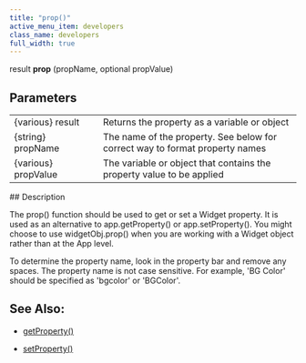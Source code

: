 ```yaml
---
title: "prop()"
active_menu_item: developers
class_name: developers
full_width: true
---
```



result **prop** (propName, optional propValue)

## Parameters

<table>
<tr>
<td width="169">
{various} result

</td>
<td width="17">
</td>
<td width="694">
Returns the property as a variable or object

</td>
</tr>
<tr>
<td width="169">
{string} propName

</td>
<td width="17">
</td>
<td width="694">
The name of the property. See below for correct way to format property names

</td>
</tr>
<tr>
<td width="169">
{various} propValue

</td>
<td width="17">
</td>
<td width="694">
The variable or object that contains the property value to be applied

</td>
</tr>
</table>
## Description

The prop() function should be used to get or set a Widget property. It is used as an alternative to app.getProperty() or app.setProperty(). You might choose to use widgetObj.prop() when you are working with a Widget object rather than at the App level.

To determine the property name, look in the property bar and remove any spaces. The property name is not case sensitive. For example, 'BG Color' should be specified as 'bgcolor' or 'BGColor'.

## See Also:

 - [getProperty()](../../widget-functions/getproperty)

 - [setProperty()](../../widget-functions/setproperty)

